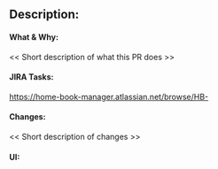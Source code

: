## Description:

#### What & Why:

<< Short description of what this PR does >>

#### JIRA Tasks:

https://home-book-manager.atlassian.net/browse/HB-<TICKET NUMBER>

#### Changes:

<< Short description of changes >>

#### UI:

<!-- If PR has some UI, please include screenshots -->
